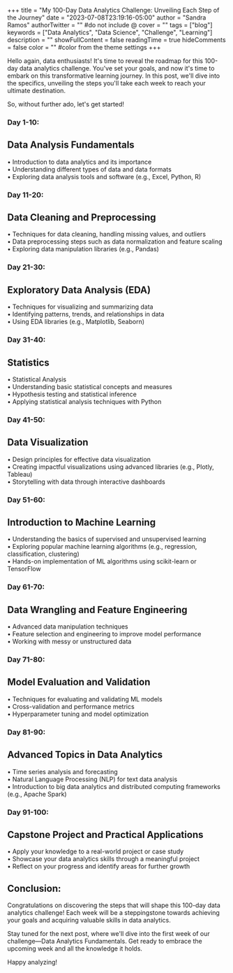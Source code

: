 +++
title = "My 100-Day Data Analytics Challenge: Unveiling Each Step of the Journey"
date = "2023-07-08T23:19:16-05:00"
author = "Sandra Ramos"
authorTwitter = "" #do not include @
cover = ""
tags = ["blog"]
keywords = ["Data Analytics", "Data Science", "Challenge", "Learning"]
description = ""
showFullContent = false
readingTime = true
hideComments = false
color = "" #color from the theme settings
+++

Hello again, data enthusiasts! It's time to reveal the roadmap for this 100-day data analytics challenge. You've set your goals, and now it's time to embark on this transformative learning journey. In this post, we'll dive into the specifics, unveiling the steps you'll take each week to reach your ultimate destination. 

So, without further ado, let's get started!


### Day 1-10: 
## Data Analysis Fundamentals
•	Introduction to data analytics and its importance \
•	Understanding different types of data and data formats \
•	Exploring data analysis tools and software (e.g., Excel, Python, R) 

### Day 11-20: 
## Data Cleaning and Preprocessing
•	Techniques for data cleaning, handling missing values, and outliers \
•	Data preprocessing steps such as data normalization and feature scaling \
•	Exploring data manipulation libraries (e.g., Pandas) 

### Day 21-30: 
## Exploratory Data Analysis (EDA)
•	Techniques for visualizing and summarizing data \
•	Identifying patterns, trends, and relationships in data \
•	Using EDA libraries (e.g., Matplotlib, Seaborn) 

### Day 31-40: 
## Statistics
•	Statistical Analysis \
•	Understanding basic statistical concepts and measures \
•	Hypothesis testing and statistical inference \
•	Applying statistical analysis techniques with Python 


### Day 41-50: 
## Data Visualization
•	Design principles for effective data visualization \
•	Creating impactful visualizations using advanced libraries (e.g., Plotly, Tableau) \
•	Storytelling with data through interactive dashboards 

### Day 51-60: 
## Introduction to Machine Learning
•	Understanding the basics of supervised and unsupervised learning \
•	Exploring popular machine learning algorithms (e.g., regression, classification, clustering) \
•	Hands-on implementation of ML algorithms using scikit-learn or TensorFlow 

### Day 61-70: 
## Data Wrangling and Feature Engineering
•	Advanced data manipulation techniques \
•	Feature selection and engineering to improve model performance \
•	Working with messy or unstructured data 

### Day 71-80: 
## Model Evaluation and Validation
•	Techniques for evaluating and validating ML models \
•	Cross-validation and performance metrics \
•	Hyperparameter tuning and model optimization 


### Day 81-90: 
## Advanced Topics in Data Analytics
•	Time series analysis and forecasting \
•	Natural Language Processing (NLP) for text data analysis \
•	Introduction to big data analytics and distributed computing frameworks (e.g., Apache Spark) 

### Day 91-100: 
## Capstone Project and Practical Applications

•	Apply your knowledge to a real-world project or case study \
•	Showcase your data analytics skills through a meaningful project \
•	Reflect on your progress and identify areas for further growth 

## Conclusion:
Congratulations on discovering the steps that will shape this 100-day data analytics challenge! Each week will be a steppingstone towards achieving your goals and acquiring valuable skills in data analytics. 

Stay tuned for the next post, where we'll dive into the first week of our challenge—Data Analytics Fundamentals. Get ready to embrace the upcoming week and all the knowledge it holds. 

Happy analyzing!



